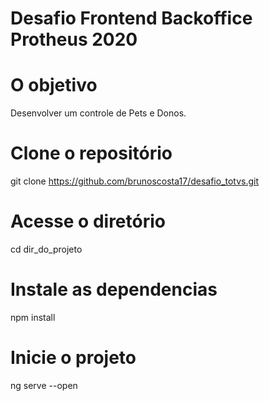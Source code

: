 # Desafio Frontend Backoffice Protheus 2020

# O objetivo
Desenvolver um controle de Pets e Donos.

# Clone o repositório
git clone https://github.com/brunoscosta17/desafio_totvs.git

# Acesse o diretório
cd dir_do_projeto

# Instale as dependencias
npm install

# Inicie o projeto
ng serve --open
